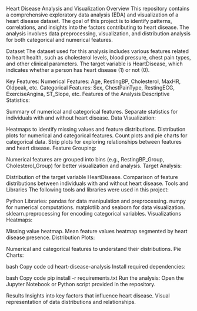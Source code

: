 Heart Disease Analysis and Visualization
Overview
This repository contains a comprehensive exploratory data analysis (EDA) and visualization of a heart disease dataset. The goal of this project is to identify patterns, correlations, and insights into the factors contributing to heart disease. The analysis involves data preprocessing, visualization, and distribution analysis for both categorical and numerical features.

Dataset
The dataset used for this analysis includes various features related to heart health, such as cholesterol levels, blood pressure, chest pain types, and other clinical parameters. The target variable is HeartDisease, which indicates whether a person has heart disease (1) or not (0).

Key Features:
Numerical Features: Age, RestingBP, Cholesterol, MaxHR, Oldpeak, etc.
Categorical Features: Sex, ChestPainType, RestingECG, ExerciseAngina, ST_Slope, etc.
Features of the Analysis
Descriptive Statistics:

Summary of numerical and categorical features.
Separate statistics for individuals with and without heart disease.
Data Visualization:

Heatmaps to identify missing values and feature distributions.
Distribution plots for numerical and categorical features.
Count plots and pie charts for categorical data.
Strip plots for exploring relationships between features and heart disease.
Feature Grouping:

Numerical features are grouped into bins (e.g., RestingBP_Group, Cholesterol_Group) for better visualization and analysis.
Target Analysis:

Distribution of the target variable HeartDisease.
Comparison of feature distributions between individuals with and without heart disease.
Tools and Libraries
The following tools and libraries were used in this project:

Python Libraries:
pandas for data manipulation and preprocessing.
numpy for numerical computations.
matplotlib and seaborn for data visualization.
sklearn.preprocessing for encoding categorical variables.
Visualizations
Heatmaps:

Missing value heatmap.
Mean feature values heatmap segmented by heart disease presence.
Distribution Plots:

Numerical and categorical features to understand their distributions.
Pie Charts:

bash
Copy code
cd heart-disease-analysis
Install required dependencies:

bash
Copy code
pip install -r requirements.txt
Run the analysis: Open the Jupyter Notebook or Python script provided in the repository.

Results
Insights into key factors that influence heart disease.
Visual representation of data distributions and relationships. 
